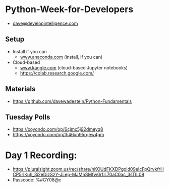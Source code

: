 # Python-Week-for-Developers
* dave@developintelligence.com

## Setup
* Install if you can
  * www.anaconda.com (install, if you can)
* Cloud-based
  * www.kaggle.com (cloud-based Jupyter notebooks)
  * https://colab.research.google.com/

## Materials
* https://github.com/davewadestein/Python-Fundamentals

## Tuesday Polls
* https://xoyondo.com/op/6cjmx5j92dmeyq8
* https://xoyondo.com/op/3i46xn95rqew4gm
 
# Day 1 Recording:
* https://pluralsight.zoom.us/rec/share/nKOUdFKXDPgold09eIcFpQrvkfrHCP5rIKuh_3i2eDizSzY-JLep-MJMnSMfw0rf.L70aC0ac_3sTIL08 
* Passcode: %#GY08@c
